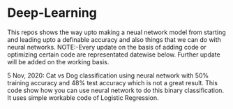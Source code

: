 # Deep-Learning
This repos shows the way upto making a neual network model from starting and leading upto a definable accuracy and also things that we can do with neural networks.
NOTE:-Every update on the basis of adding code or optimizing certain code are representated datewise below. Further update will be added on the working basis.

5 Nov, 2020: 
Cat vs Dog classification using neural network with 50% training accuracy and 48% test accuracy which is not a great result. This code show how you can use neural network to do this binary classification. It uses simple workable code of Logistic Regression. 

